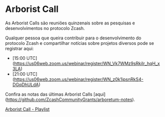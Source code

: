 # Arborist Call

As Arborist Calls são reuniões quinzenais sobre as pesquisas e desenvolvimentos no protocolo Zcash.

Qualquer pessoa que queira contribuir para o desenvolvimento do protocolo Zcash e compartilhar notícias sobre projetos diversos pode se registrar aqui: 

- [15:00 UTC] (https://us06web.zoom.us/webinar/register/WN_Vk7WMz9sRkiIr_hqH_x3LA)
- [21:00 UTC] (https://us06web.zoom.us/webinar/register/WN_z0k1ipsnRkS4-DGqDhULdA)


Confira as notas das últimas Arborist Calls [aqui] (https://github.com/ZcashCommunityGrants/arboretum-notes).

[Arborist Call - Playlist](https://www.youtube.com/watch?v=PAayYqN9mLw&list=PL40dyJ0UYTLJqD_3PE9qiJTxse-iHnn1G)
